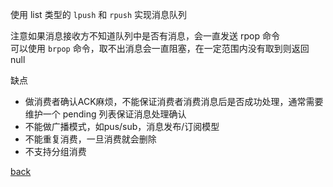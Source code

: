 使用 list 类型的 `lpush` 和 `rpush` 实现消息队列  

注意如果消息接收方不知道队列中是否有消息，会一直发送 rpop 命令  
可以使用 `brpop` 命令，取不出消息会一直阻塞，在一定范围内没有取到则返回 null  

缺点  
- 做消费者确认ACK麻烦，不能保证消费者消费消息后是否成功处理，通常需要维护一个 pending 列表保证消息处理确认  
- 不能做广播模式，如pus/sub，消息发布/订阅模型  
- 不能重复消费，一旦消费就会删除  
- 不支持分组消费  

[back](../16.md)  